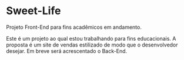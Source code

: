 # Sweet-Life
Projeto Front-End para fins acadêmicos em andamento.

Este é um projeto ao qual estou trabalhando para fins educacionais. A proposta é um site de vendas estilizado de modo que o desenvolvedor desejar. Em breve será acrescentado o Back-End.

<a href="https://www.linkedin.com/in/beatriz-dos-prazeres-gon%C3%A7alves-fazenda-da-silva/">

